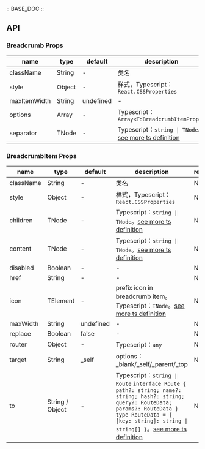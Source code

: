 :: BASE_DOC ::

## API

### Breadcrumb Props

name | type | default | description | required
-- | -- | -- | -- | --
className | String | - | 类名 | N
style | Object | - | 样式，Typescript：`React.CSSProperties` | N
maxItemWidth | String | undefined | \- | N
options | Array | - | Typescript：`Array<TdBreadcrumbItemProps>` | N
separator | TNode | - | Typescript：`string \| TNode`。[see more ts definition](https://github.com/Tencent/tdesign-react/blob/develop/src/common.ts) | N

### BreadcrumbItem Props

name | type | default | description | required
-- | -- | -- | -- | --
className | String | - | 类名 | N
style | Object | - | 样式，Typescript：`React.CSSProperties` | N
children | TNode | - | Typescript：`string \| TNode`。[see more ts definition](https://github.com/Tencent/tdesign-react/blob/develop/src/common.ts) | N
content | TNode | - | Typescript：`string \| TNode`。[see more ts definition](https://github.com/Tencent/tdesign-react/blob/develop/src/common.ts) | N
disabled | Boolean | - | \- | N
href | String | - | \- | N
icon | TElement | - | prefix icon in breadcrumb item。Typescript：`TNode`。[see more ts definition](https://github.com/Tencent/tdesign-react/blob/develop/src/common.ts) | N
maxWidth | String | undefined | \- | N
replace | Boolean | false | \- | N
router | Object | - | Typescript：`any` | N
target | String | _self | options：_blank/_self/_parent/_top | N
to | String / Object | - | Typescript：`string \| Route` `interface Route { path?: string; name?: string; hash?: string; query?: RouteData; params?: RouteData }` `type RouteData = { [key: string]: string \| string[] }`。[see more ts definition](https://github.com/Tencent/tdesign-react/blob/develop/src/breadcrumb/type.ts) | N
